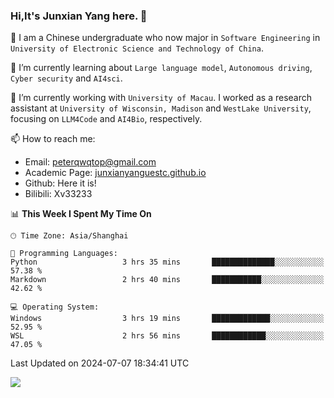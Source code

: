 ### Hi,It's Junxian Yang here. 👋

<!--
**Uestc-Young/Uestc-Young** is a ✨ _special_ ✨ repository because its `README.md` (this file) appears on your GitHub profile.

Here are some ideas to get you started:

- 🔭 I’m currently working on ...
- 🌱 I’m currently learning ...
- 👯 I’m looking to collaborate on ...
- 🤔 I’m looking for help with ...
- 💬 Ask me about ...
- 📫 How to reach me: ...
- 😄 Pronouns: ...
- ⚡ Fun fact: ...
-->
🎉 I am a Chinese undergraduate who now major in `Software Engineering` in `University of Electronic Science and Technology of China`.  
  
🌱 I’m currently learning about `Large language model`, `Autonomous driving`, `Cyber security` and `AI4sci`.  

🔭 I’m currently working with `University of Macau`. I worked as a research assistant at `University of Wisconsin, Madison` and `WestLake University`, focusing on `LLM4Code` and `AI4Bio`, respectively.
  
📫 How to reach me: 
   - Email: peterqwqtop@gmail.com
   - Academic Page: [junxianyanguestc.github.io](https://junxianyanguestc.github.io/)
   - Github: Here it is!
   - Bilibili: Xv33233
     
<!--START_SECTION:waka-->
📊 **This Week I Spent My Time On** 

```text
🕑︎ Time Zone: Asia/Shanghai

💬 Programming Languages: 
Python                   3 hrs 35 mins       ██████████████░░░░░░░░░░░   57.38 % 
Markdown                 2 hrs 40 mins       ███████████░░░░░░░░░░░░░░   42.62 % 

💻 Operating System: 
Windows                  3 hrs 19 mins       █████████████░░░░░░░░░░░░   52.95 % 
WSL                      2 hrs 56 mins       ████████████░░░░░░░░░░░░░   47.05 % 
```


 Last Updated on 2024-07-07 18:34:41 UTC
<!--END_SECTION:waka-->

![](https://visitor-badge.glitch.me/badge?page_id=Uestc-Young.readme)
